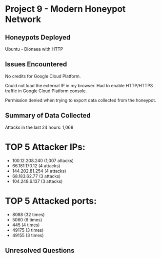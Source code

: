 # Project 9 - Modern Honeypot Network

## Honeypots Deployed

Ubuntu - Dionaea with HTTP


## Issues Encountered

No credits for Google Cloud Platform.

Could not load the external IP in my browser. Had to enable HTTP/HTTPS traffic in Google Cloud Platform console.

Permission denied when trying to export data collected from the honeypot.


## Summary of Data Collected

Attacks in the last 24 hours: 1,068

# TOP 5 Attacker IPs:
* 100.12.208.240 (1,007 attacks)
* 66.181.170.12 (4 attacks)
* 144.202.81.254 (4 attacks)
* 68.183.62.77 (3 attacks)
* 104.248.6.137 (3 attacks)

# TOP 5 Attacked ports:
* 8088 (32 times)
* 5060 (6 times)
* 445 (4 times)
* 49175 (3 times)
* 49155 (3 times)


## Unresolved Questions

